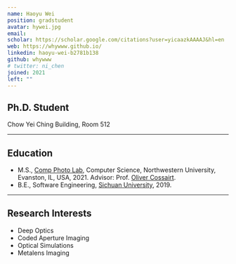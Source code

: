 ```yaml
---
name: Haoyu Wei
position: gradstudent
avatar: hywei.jpg
email: 
scholar: https://scholar.google.com/citations?user=yicaazkAAAAJ&hl=en
web: https://whywww.github.io/
linkedin: haoyu-wei-b2781b138
github: whywww
# twitter: ni_chen
joined: 2021
left: ""
---
```



## Ph.D. Student


<i class="fa fa-building"></i> Chow Yei Ching Building, Room 512

<hr>


## Education

- M.S., [Comp Photo Lab](https://compphotolab.northwestern.edu/), Computer Science, Northwestern University, Evanston, IL, USA, 2021. Advisor: Prof. [Oliver Cossairt](https://compphotolab.northwestern.edu/people/oliver-ollie-cossairt/).
- B.E., Software Engineering, [Sichuan University](https://en.scu.edu.cn/), 2019.

<hr>

## Research Interests
- Deep Optics
- Coded Aperture Imaging
- Optical Simulations
- Metalens Imaging